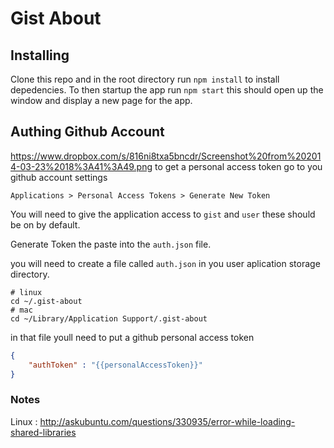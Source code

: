 # Gist About

## Installing

Clone this repo and in the root directory run `npm install` to install depedencies. To then startup the app run `npm start` this should open up the window and display a new page for the app.

## Authing Github Account
https://www.dropbox.com/s/816ni8txa5bncdr/Screenshot%20from%202014-03-23%2018%3A41%3A49.png
to get a personal access token go to you github account settings 

```
Applications > Personal Access Tokens > Generate New Token
``` 

You will need to give the application access to `gist` and `user` these should be on by default.

Generate Token the paste into the `auth.json` file.

you will need to create a file called `auth.json` in you user aplication storage directory. 

```
# linux
cd ~/.gist-about
# mac
cd ~/Library/Application Support/.gist-about
```

in that file youll need to put a github personal access token
```json
{
	"authToken" : "{{personalAccessToken}}"
}
```


### Notes

Linux : http://askubuntu.com/questions/330935/error-while-loading-shared-libraries

